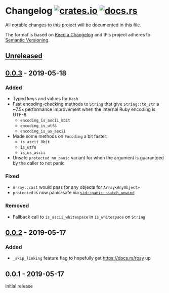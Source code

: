 # Changelog [![crates.io][crate-badge]][crate] [![docs.rs][docs-badge]][docs]
All notable changes to this project will be documented in this file.

The format is based on [Keep a Changelog] and this project adheres to
[Semantic Versioning].

## [Unreleased]

## [0.0.3] - 2019-05-18
### Added
- Typed keys and values for `Hash`
- Fast encoding-checking methods to `String` that give `String::to_str` a ~7.5x
  performance improvement when the internal Ruby encoding is UTF-8
  - `encoding_is_ascii_8bit`
  - `encoding_is_utf8`
  - `encoding_is_us_ascii`
- Made some methods on `Encoding` a bit faster:
  - `is_ascii_8bit`
  - `is_utf8`
  - `is_us_ascii`
- Unsafe `protected_no_panic` variant for when the argument is guaranteed by the
  caller to not panic

### Fixed
- `Array::cast` would pass for any objects for `Array<AnyObject>`
- `protected` is now panic-safe via [`std::panic::catch_unwind`]

### Removed
- Fallback call to `is_ascii_whitespace` in `is_whitespace` on `String`

## [0.0.2] - 2019-05-17
### Added
- `_skip_linking` feature flag to hopefully get https://docs.rs/rosy up

## 0.0.1 - 2019-05-17
Initial release

[crate]:       https://crates.io/crates/rosy
[crate-badge]: https://img.shields.io/crates/v/rosy.svg
[docs]:        https://docs.rs/rosy
[docs-badge]:  https://docs.rs/rosy/badge.svg

[Keep a Changelog]:    http://keepachangelog.com/en/1.0.0/
[Semantic Versioning]: http://semver.org/spec/v2.0.0.html

[Unreleased]: https://github.com/oceanpkg/rosy/compare/v0.0.3...HEAD
[0.0.3]: https://github.com/oceanpkg/rosy/compare/v0.0.2...v0.0.3
[0.0.2]: https://github.com/oceanpkg/rosy/compare/v0.0.1...v0.0.2

[`std::panic::catch_unwind`]: https://doc.rust-lang.org/std/panic/fn.catch_unwind.html
